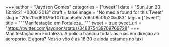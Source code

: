 
+++
author = "Jaydson Gomes"
categories = ["tweet"]
date = "Sun Jun 23 18:49:21 +0000 2013"
draft = false
image = "No media found for this Tweet"
slug = "20c70cd6f076e107baca6a9c2d6c08c0fb20ad83"
tags = ["tweet"]
title = """Manifestação em Fortaleza..."""
tweet = true
tweet_url = "https://twitter.com/jaydson/status/348875439709769728"
+++
Manifestação em Fortaleza. A polícia trancou todas as ruas em direção ao aeroporto. E agora? Nosso vôo é as 16:30 e ainda estamos no táxi
